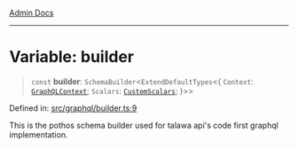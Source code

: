 [Admin Docs](/)

***

# Variable: builder

> `const` **builder**: `SchemaBuilder`\<`ExtendDefaultTypes`\<\{ `Context`: [`GraphQLContext`](../../context/type-aliases/GraphQLContext.md); `Scalars`: [`CustomScalars`](../../scalars/type-aliases/CustomScalars.md); \}\>\>

Defined in: [src/graphql/builder.ts:9](https://github.com/Suyash878/talawa-api/blob/4657139c817cb5935454def8fb620b05175365a9/src/graphql/builder.ts#L9)

This is the pothos schema builder used for talawa api's code first graphql implementation.
